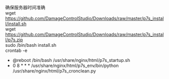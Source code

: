 确保服务器时间准确  
wget https://github.com/DamageControlStudio/Downloads/raw/master/p7s_install/install.sh  
wget https://github.com/DamageControlStudio/Downloads/raw/master/p7s_install/p7s.zip  
sudo /bin/bash install.sh  
crontab -e  
- @reboot /bin/bash /usr/share/nginx/html/p7s_startup.sh  
- 0 8 * * *  /usr/share/nginx/html/p7s_env/bin/python /usr/share/nginx/html/p7s_cronclean.py  
